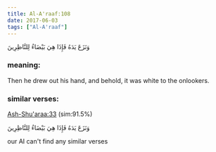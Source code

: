 ```yaml
---
title: Al-A'raaf:108
date: 2017-06-03
tags: ["Al-A'raaf"]
---
```

وَنَزَعَ يَدَهُ فَإِذَا هِيَ بَيْضَاءُ لِلنَّاظِرِينَ
### meaning: 
Then he drew out his hand, and behold, it was white to the onlookers.
### similar verses: 

[Ash-Shu'araa:33](/26/33) (sim:91.5%)

وَنَزَعَ يَدَهُ فَإِذَا هِيَ بَيْضَاءُ لِلنَّاظِرِينَ

our AI can't find any similar verses




